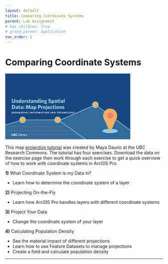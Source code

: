 ```yaml
---
layout: default
title: Comparing Coordinate Systems
parent: Lab Assignment
# has_children: True
# grand_parent: Application
nav_order: 2
---
```


# Comparing Coordinate Systems
<!-- {: .no_toc } -->

<img src="content/images/understanding-spatial-data-map-projections.jpg" width="400">

This map [projection tutorial](https://ubc-library-rc.github.io/map-projections/content/exercises.html) was created by Maya Daurio at the UBC Research Commons.  The tutorial has four exercises.  Download the data on the exercise page then work through each exercise to get a quick overview of how to work with coordinate systems in ArcGIS Pro.

**1)** What Coordinate System is my Data in?
- Learn how to determine the coordinate system of a layer

**2)** Projecting On-the-Fly
- Learn how ArcGIS Pro handles layers with different coordinate systems

**3)** Project Your Data
- Change the coordinate system of your layer

**4)** Calculating Population Density
- See the material impact of different projections
- Learn how to use Feature Datasets to manage projections
- Create a field and calculate population density

---

